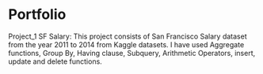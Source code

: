 # Portfolio

Project_1
SF Salary: This project consists of San Francisco Salary dataset from the year 2011 to 2014 from Kaggle datasets. 
           I have used Aggregate functions, Group By, Having clause, Subquery, Arithmetic Operators, insert, update and delete functions.
